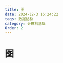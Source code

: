 ```yaml
---
title: 图
date: 2024-12-3 16:24:22
tags: 数据结构
category: 计算机基础
Order: 2
---
```


<!--more--->

# 图







